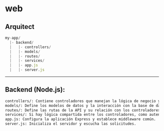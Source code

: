 # web
## Arquitect
```js
my-app/
  |- backend/
  |   |- controllers/
  |   |- models/
  |   |- routes/
  |   |- services/
  |   |- app.js
  |   |- server.js
```
---------------------------------------------------------------------------------------

## Backend (Node.js):

```html
controllers/: Contiene controladores que manejan la lógica de negocio y responden a las solicitudes de la API.
models/: Define los modelos de datos y la interacción con la base de datos si es necesario.
routes/: Define las rutas de la API y su relación con los controladores.
services/: Si hay lógica compartida entre los controladores, como autenticación o validaciones, puede ir aquí.
app.js: Configura la aplicación Express y establece middleware común.
server.js: Inicializa el servidor y escucha las solicitudes. 
```
